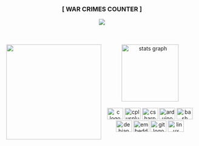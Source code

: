 <div>
  <div align="center">
    <h3>[ WAR CRIMES COUNTER ]</h3>
    <img src="https://profile-counter.glitch.me/JunkoFuruto/count.svg?"/>
  </div>
</div>
<br clear="both"/>
<br clear="both"/>
<br clear="both"/>
<div>
  <img align="left" height="250" src="https://media.tenor.com/-9ZnxhFiEc0AAAAC/saul-goodman-roa.gif"  />
</div>
<div align="right">
  <div align="center">
    <img src="https://github-readme-stats.vercel.app/api?hide_title=true&hide_rank=false&show_icons=true&include_all_commits=true&count_private=false&disable_animations=false&theme=vue-dark&locale=en&hide_border=true&username=JunkoFuruto" height="150" alt="stats graph"/>
  </div>
  <br/>
  <div align="center">
    <img src="https://cdn.jsdelivr.net/gh/devicons/devicon/icons/c/c-original.svg" height="30" width="42" alt="c logo"  />
    <img src="https://cdn.jsdelivr.net/gh/devicons/devicon/icons/cplusplus/cplusplus-original.svg" height="30" width="42" alt="cplusplus logo"  />
    <img src="https://cdn.jsdelivr.net/gh/devicons/devicon/icons/csharp/csharp-original.svg" height="30" width="42" alt="csharp logo"  />
    <img src="https://cdn.jsdelivr.net/gh/devicons/devicon/icons/arduino/arduino-original.svg" height="30" width="42" alt="arduino logo"  />
    <img src="https://cdn.jsdelivr.net/gh/devicons/devicon/icons/bash/bash-original.svg" height="30" width="42" alt="bash logo"  />
    <img src="https://cdn.jsdelivr.net/gh/devicons/devicon/icons/debian/debian-original.svg" height="30" width="42" alt="debian logo"  />
    <img src="https://cdn.jsdelivr.net/gh/devicons/devicon/icons/embeddedc/embeddedc-original.svg" height="30" width="42" alt="embeddedc logo"  />
    <img src="https://cdn.jsdelivr.net/gh/devicons/devicon/icons/git/git-original.svg" height="30" width="42" alt="git logo"  />
    <img src="https://cdn.jsdelivr.net/gh/devicons/devicon/icons/linux/linux-original.svg" height="30" width="42" alt="linux logo"  />
  </div>
</div>

